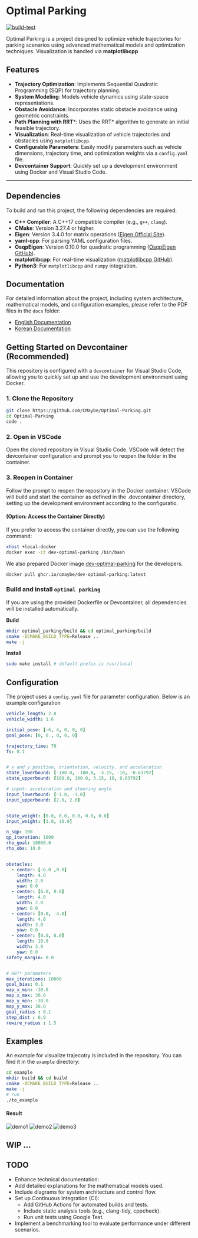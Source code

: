 # Optimal Parking
[![build-test](https://github.com/CMaybe/Optimal-Parking/actions/workflows/optimal-parking.yaml/badge.svg)](https://github.com/CMaybe/Optimal-Parking/actions/workflows/optimal-parking.yaml)

Optimal Parking is a project designed to optimize vehicle trajectories for parking scenarios using advanced mathematical models and optimization techniques. Visualization is handled via **matplotlibcpp**

## Features
- **Trajectory Optimization**: Implements Sequential Quadratic Programming (SQP) for trajectory planning.
- **System Modeling**: Models vehicle dynamics using state-space representations.
- **Obstacle Avoidance**: Incorporates static obstacle avoidance using geometric constraints.
- **Path Planning with RRT***: Uses the RRT* algorithm to generate an initial feasible trajectory.
- **Visualization**: Real-time visualization of vehicle trajectories and obstacles using `matplotlibcpp`.
- **Configurable Parameters**: Easily modify parameters such as vehicle dimensions, trajectory time, and optimization weights via a `config.yaml` file.
- **Devcontainer Support**: Quickly set up a development environment using Docker and Visual Studio Code.
---

## Dependencies
To build and run this project, the following dependencies are required:

- **C++ Compiler**: A C++17 compatible compiler (e.g., `g++`, `clang`).
- **CMake**: Version 3.27.4 or higher.
- **Eigen**: Version 3.4.0 for matrix operations ([Eigen Official Site](https://eigen.tuxfamily.org/)).
- **yaml-cpp**: For parsing YAML configuration files.
- **OsqpEigen**: Version 0.10.0 for quadratic programming ([OsqpEigen GitHub](https://github.com/robotology/osqp-eigen)).
- **matplotlibcpp**: For real-time visualization ([matplotlibcpp GitHub](https://github.com/lava/matplotlib-cpp)).
- **Python3**: For `matplotlibcpp` and `numpy` integration.

## Documentation

For detailed information about the project, including system architecture, mathematical models, and configuration examples, please refer to the PDF files in the `docs` folder:

- [English Documentation](docs/en.pdf)
- [Korean Documentation](docs/kor.pdf)

## Getting Started on Devcontainer (Recommended)
This repository is configured with a `devcontainer` for Visual Studio Code, allowing you to quickly set up and use the development environment using Docker.

### 1. Clone the Repository
```bash
git clone https://github.com/CMaybe/Optimal-Parking.git
cd Optimal-Parking
code .
```
### 2. Open in VSCode

Open the cloned repository in Visual Studio Code. VSCode will detect the devcontainer configuration and prompt you to reopen the folder in the container.

### 3. Reopen in Container

Follow the prompt to reopen the repository in the Docker container. VSCode will build and start the container as defined in the .devcontainer directory, setting up the development environment according to the configuratio.

#### (Option: Access the Container Directly)
If you prefer to access the container directly, you can use the following command:

```bash
xhost +local:docker
docker exec -it dev-optimal-parking /bin/bash
``` 

We also prepared Docker image [dev-optimal-parking](https://github.com/users/CMaybe/packages/container/package/dev-optimal-parking) for the developers. 
``` bash
docker pull ghcr.io/cmaybe/dev-optimal-parking:latest
```




### Build and install `optimal parking`
If you are using the provided Dockerfile or Devcontainer, all dependencies will be installed automatically.

**Build**  
```bash
mkdir optimal_parking/build && cd optimal_parking/build
cmake -DCMAKE_BUILD_TYPE=Release ..
make -j
```
**Install**
```bash
sudo make install # default prefix is /usr/local
```

## Configuration
The project uses a `config.yaml` file for parameter configuration. Below is an example configuration

```yaml
vehicle_length: 2.8
vehicle_width: 1.6

initial_pose: [-6, 4, 0, 0, 0]
goal_pose: [0, 0., 0, 0, 0]

trajectory_time: 70
Ts: 0.1


# x and y position, orientation, velocity, and acceleration
state_lowerbound: [-100.0, -100.0, -3.15, -10, -0.63792]
state_upperbound: [100.0, 100.0, 3.15, 10, 0.63792]

# input: acceleration and steering angle
input_lowerbound: [-1.0, -1.0]
input_upperbound: [2.0, 2.0]


state_weight: [0.0, 0.0, 0.0, 0.0, 0.0]
input_weight: [1.0, 10.0]

n_sqp: 100
qp_iteration: 1000
rho_goal: 10000.0
rho_obs: 10.0


obstacles:
  - center: [-6.0 ,0.0]
    length: 4.0
    width: 2.0
    yaw: 0.0
  - center: [6.0, 0.0]
    length: 4.0
    width: 2.0
    yaw: 0.0
  - center: [0.0, -4.0]
    length: 4.0
    width: 3.0
    yaw: 0.0
  - center: [0.0, 8.0]
    length: 10.0
    width: 3.0
    yaw: 0.0
safety_margin: 0.0


# RRT* parameters
max_iterations: 10000
goal_bias: 0.1
map_x_min: -30.0
map_x_max: 30.0
map_y_min: -30.0
map_y_max: 30.0
goal_radius : 0.1
step_dist : 0.9
rewire_radius : 1.5
```


## Examples
An example for visualize trajecotry is included in the repository. You can find it in the `example` directory:
```bash
cd example
mkdir build && cd build
cmake -DCMAKE_BUILD_TYPE=Release ..
make -j
# run
./to_example 
```
#### Result
![demo1](docs/assets/demo/demo1.gif)
![demo2](docs/assets/demo/demo2.gif)
![demo3](docs/assets/demo/demo3.gif)

## WIP ...

## TODO
-  Enhance technical documentation:
  - Add detailed explanations for the mathematical models used.
  - Include diagrams for system architecture and control flow.
- Set up Continuous Integration (CI):
  - Add GitHub Actions for automated builds and tests.
  - Include static analysis tools (e.g., clang-tidy, cppcheck).
  - Run unit tests using Google Test.
- Implement a benchmarking tool to evaluate performance under different scenarios.
